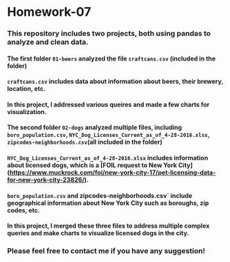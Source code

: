 # Homework-07

### This repository includes two projects, both using pandas to analyze and clean data.

#### The first folder `01-beers` analyzed the file `craftcans.csv` (included in the folder) 

#### `craftcans.csv` includes data about information about beers, their brewery, location, etc.

#### In this project, I addressed various queires and made a few charts for visualization.

#### The second folder `02-dogs` analyzed multiple files, including `boro_population.csv`, `NYC_Dog_Licenses_Current_as_of_4-28-2016.xlsx`, `zipcodes-neighborhoods.csv`(all included in the folder)

#### `NYC_Dog_Licenses_Current_as_of_4-28-2016.xlsx` includes information about licensed dogs, which is a [FOIL request to New York City] (https://www.muckrock.com/foi/new-york-city-17/pet-licensing-data-for-new-york-city-23826/).
#### `boro_population.csv` and zipcodes-neighborhoods.csv` include geographical information about New York City such as boroughs, zip codes, etc.

#### In this project, I merged these three files to address multiple complex queries and make charts to visualize licensed dogs in the city.

### Please feel free to contact me if you have any suggestion!
